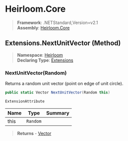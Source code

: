 # Heirloom.Core

> **Framework**: .NETStandard,Version=v2.1  
> **Assembly**: [Heirloom.Core][0]

## Extensions.NextUnitVector (Method)

> **Namespace**: [Heirloom][0]  
> **Declaring Type**: [Extensions][1]

### NextUnitVector(Random)

Returns a random unit vector (point on edge of unit circle).

```cs
public static Vector NextUnitVector(Random this)
```

`ExtensionAttribute`

| Name | Type     | Summary |
|------|----------|---------|
| this | `Random` |         |

> **Returns** - [Vector][2]

[0]: ../../../Heirloom.Core.md
[1]: ../Extensions.md
[2]: ../Vector.md
